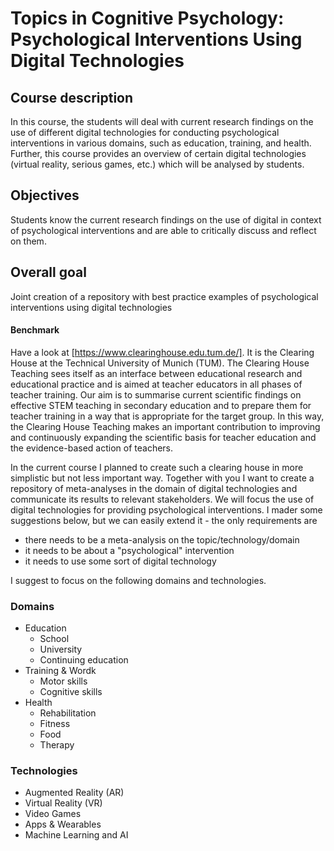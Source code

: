 
# Topics in Cognitive Psychology: Psychological Interventions Using Digital Technologies	

## Course description
In this course, the students will deal with current research findings on the use of different digital technologies for conducting psychological interventions in various domains, such as education, training, and health. Further, this course provides an overview of certain digital technologies (virtual reality, serious games, etc.) which will be analysed by students.

## Objectives 
Students know the current research findings on the use of digital in context of psychological interventions and are able to critically discuss and reflect on them.

## Overall goal
Joint creation of a repository with best practice examples of psychological interventions using digital technologies
#### Benchmark
Have a look at [https://www.clearinghouse.edu.tum.de/]. It is the Clearing House at the Technical University of Munich (TUM). The Clearing House Teaching sees itself as an interface between educational research and educational practice and is aimed at teacher educators in all phases of teacher training. Our aim is to summarise current scientific findings on effective STEM teaching in secondary education and to prepare them for teacher training in a way that is appropriate for the target group. In this way, the Clearing House Teaching makes an important contribution to improving and continuously expanding the scientific basis for teacher education and the evidence-based action of teachers.

In the current course I planned to create such a clearing house in more simplistic but not less important way. Together with you I want to create a repository of meta-analyses in the domain of digital technologies and communicate its results to relevant stakeholders. 
We will focus the use of digital technologies for providing psychological interventions. 
I mader some suggestions below, but we can easily extend it - the only requirements are
- there needs to be a meta-analysis on the topic/technology/domain
- it needs to be about a "psychological" intervention
- it needs to use some sort of digital technology 

I suggest to focus on the following domains and technologies.
### Domains
- Education
  - School
  - University
  - Continuing education
- Training & Wordk
  - Motor skills
  - Cognitive skills
- Health
  - Rehabilitation
  - Fitness
  - Food
  - Therapy

### Technologies
- Augmented Reality (AR)
- Virtual Reality (VR)
- Video Games
- Apps & Wearables
- Machine Learning and AI


